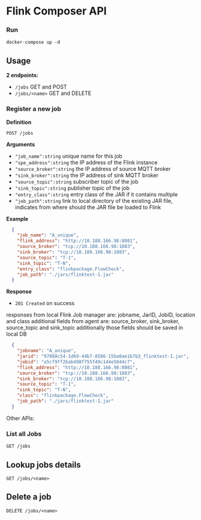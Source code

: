 # Flink Composer API

### Run 
`docker-compose up -d`

## Usage

**2 endpoints:**

- `/jobs` GET and POST
- `/jobs/<name>` GET and DELETE 

### Register a new job

**Definition**

`POST /jobs`

**Arguments**

- `"job_name":string` unique name for this job
- `"spe_address":string` the IP address of the Flink instance
- `"source_broker":string` the IP address of source MQTT broker
- `"sink_broker":string` the IP address of sink MQTT broker
- `"source_topic":string` subscriber topic of the job
- `"sink_topic":string` publisher topic of the job
- `"entry_class":string` entry class of the JAR if it contains multiple
- `"job_path":string` link to local directory of the existing JAR file, indicates from where should the JAR file be loaded to Flink

**Example**

```json
  {
    "job_name": "A_unique",
    "flink_address": "http://10.188.166.98:8081",
    "source_broker": "tcp://10.188.166.98:1883",
    "sink_broker": "tcp://10.188.166.98:1883",
    "source_topic": "T-1",
    "sink_topic": "T-N",
    "entry_class": "flinkpackage.FlowCheck",
    "job_path": "./jars/flinktest-1.jar"
  }
```

**Response**

- `201 Created` on success

responses from local Flink Job manager are: jobname, JarID, JobID, location and class
additional fields from agent are: source_broker, sink_broker, source_topic and sink_topic
additionally
those fields should be saved in local DB

```json
  {
    "jobname": "A_unique",
    "jarid": "97888c54-1d69-44b7-8586-15ba0ae1b7b3_flinktest-1.jar",
    "jobid": "a5cf9ff2bab498f755f49c144e5044c7",
    "flink_address": "http://10.188.166.98:8081",
    "source_broker": "tcp://10.188.166.98:1883",
    "sink_broker": "tcp://10.188.166.98:1883",
    "source_topic": "T-1",
    "sink_topic": "T-N",
    "class": "flinkpackage.FlowCheck",
    "job_path": "./jars/flinktest-1.jar"
  }
```

Other APIs:

### List all Jobs
`GET /jobs`

## Lookup jobs details
`GET /jobs/<name>`

## Delete a job
`DELETE /jobs/<name>`
